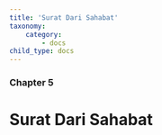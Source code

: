 ```yaml
---
title: 'Surat Dari Sahabat'
taxonomy:
    category:
        - docs
child_type: docs
---
```


### Chapter 5

# Surat Dari Sahabat

